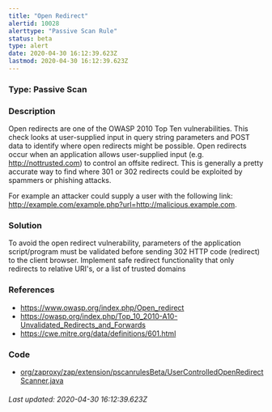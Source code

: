 ```yaml
---
title: "Open Redirect"
alertid: 10028
alerttype: "Passive Scan Rule"
status: beta
type: alert
date: 2020-04-30 16:12:39.623Z
lastmod: 2020-04-30 16:12:39.623Z
---
```

### Type: Passive Scan

### Description
Open redirects are one of the OWASP 2010 Top Ten vulnerabilities. This check looks at user-supplied input in query string parameters and POST data to identify where open redirects might be possible. Open redirects occur when an application allows user-supplied input (e.g. http://nottrusted.com) to control an offsite redirect. This is generally a pretty accurate way to find where 301 or 302 redirects could be exploited by spammers or phishing attacks.

For example an attacker could supply a user with the following link: http://example.com/example.php?url=http://malicious.example.com.

### Solution

To avoid the open redirect vulnerability, parameters of the application script/program must be validated before sending 302 HTTP code (redirect) to the client browser. Implement safe redirect functionality that only redirects to relative URI's, or a list of trusted domains

### References

* https://www.owasp.org/index.php/Open_redirect
* https://owasp.org/index.php/Top_10_2010-A10-Unvalidated_Redirects_and_Forwards
* https://cwe.mitre.org/data/definitions/601.html

### Code

 * [org/zaproxy/zap/extension/pscanrulesBeta/UserControlledOpenRedirectScanner.java](https://github.com/zaproxy/zap-extensions/blob/master/addOns/pscanrulesBeta/src/main/java/org/zaproxy/zap/extension/pscanrulesBeta/UserControlledOpenRedirectScanner.java)

###### Last updated: 2020-04-30 16:12:39.623Z
